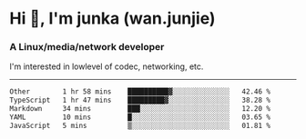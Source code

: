 
<h1 >Hi 👋, I'm junka (wan.junjie)</h1>
<h3 >A Linux/media/network developer</h3>


I'm interested in lowlevel of codec, networking, etc.


---

<!--START_SECTION:waka-->

```txt
Other        1 hr 58 mins    ██████████▓░░░░░░░░░░░░░░   42.46 %
TypeScript   1 hr 47 mins    █████████▓░░░░░░░░░░░░░░░   38.28 %
Markdown     34 mins         ███░░░░░░░░░░░░░░░░░░░░░░   12.20 %
YAML         10 mins         █░░░░░░░░░░░░░░░░░░░░░░░░   03.65 %
JavaScript   5 mins          ▒░░░░░░░░░░░░░░░░░░░░░░░░   01.81 %
```

<!--END_SECTION:waka-->
